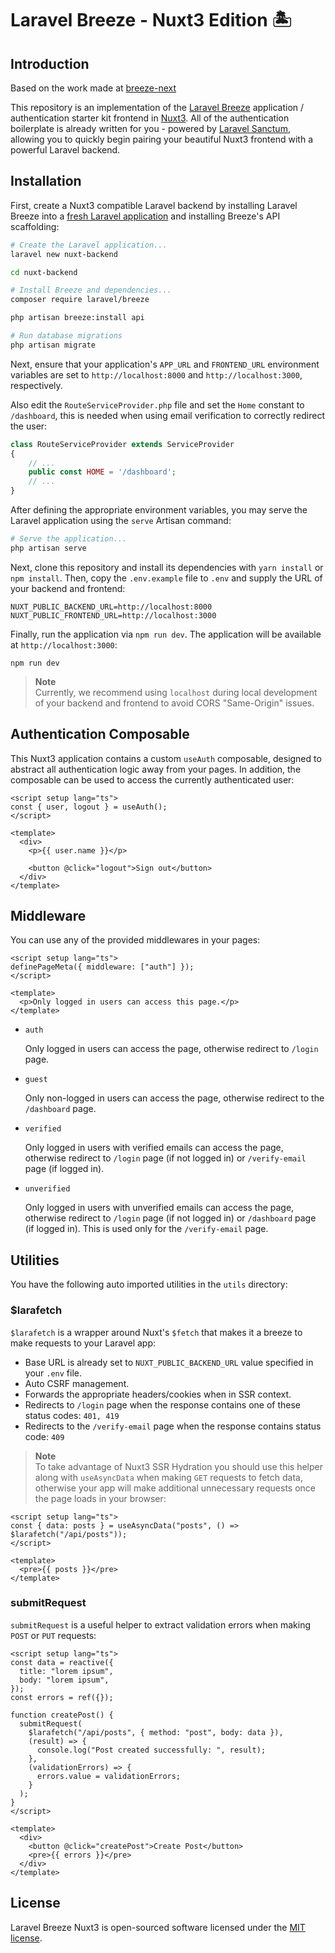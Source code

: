 # Laravel Breeze - Nuxt3 Edition 🏝️

## Introduction

Based on the work made at [breeze-next](https://github.com/laravel/breeze-next)

This repository is an implementation of the [Laravel Breeze](https://laravel.com/docs/starter-kits) application / authentication starter kit frontend in [Nuxt3](https://v3.nuxtjs.org/). All of the authentication boilerplate is already written for you - powered by [Laravel Sanctum](https://laravel.com/docs/sanctum), allowing you to quickly begin pairing your beautiful Nuxt3 frontend with a powerful Laravel backend.

## Installation

First, create a Nuxt3 compatible Laravel backend by installing Laravel Breeze into a [fresh Laravel application](https://laravel.com/docs/installation) and installing Breeze's API scaffolding:

```bash
# Create the Laravel application...
laravel new nuxt-backend

cd nuxt-backend

# Install Breeze and dependencies...
composer require laravel/breeze

php artisan breeze:install api

# Run database migrations
php artisan migrate
```

Next, ensure that your application's `APP_URL` and `FRONTEND_URL` environment variables are set to `http://localhost:8000` and `http://localhost:3000`, respectively.

Also edit the `RouteServiceProvider.php` file and set the `Home` constant to `/dashboard`, this is needed when using email verification to correctly redirect the user:

```php
class RouteServiceProvider extends ServiceProvider
{
    // ...
    public const HOME = '/dashboard';
    // ...
}
```

After defining the appropriate environment variables, you may serve the Laravel application using the `serve` Artisan command:

```bash
# Serve the application...
php artisan serve
```

Next, clone this repository and install its dependencies with `yarn install` or `npm install`. Then, copy the `.env.example` file to `.env` and supply the URL of your backend and frontend:

```
NUXT_PUBLIC_BACKEND_URL=http://localhost:8000
NUXT_PUBLIC_FRONTEND_URL=http://localhost:3000
```

Finally, run the application via `npm run dev`. The application will be available at `http://localhost:3000`:

```
npm run dev
```

> **Note**  
> Currently, we recommend using `localhost` during local development of your backend and frontend to avoid CORS "Same-Origin" issues.

## Authentication Composable

This Nuxt3 application contains a custom `useAuth` composable, designed to abstract all authentication logic away from your pages. In addition, the composable can be used to access the currently authenticated user:

```vue
<script setup lang="ts">
const { user, logout } = useAuth();
</script>

<template>
  <div>
    <p>{{ user.name }}</p>

    <button @click="logout">Sign out</button>
  </div>
</template>
```

## Middleware

You can use any of the provided middlewares in your pages:

```vue
<script setup lang="ts">
definePageMeta({ middleware: ["auth"] });
</script>

<template>
  <p>Only logged in users can access this page.</p>
</template>
```

- `auth`

  Only logged in users can access the page, otherwise redirect to `/login` page.

- `guest`

  Only non-logged in users can access the page, otherwise redirect to the `/dashboard` page.

- `verified`

  Only logged in users with verified emails can access the page, otherwise redirect to `/login` page (if not logged in) or `/verify-email` page (if logged in).

- `unverified`

  Only logged in users with unverified emails can access the page, otherwise redirect to `/login` page (if not logged in) or `/dashboard` page (if logged in). This is used only for the `/verify-email` page.

## Utilities

You have the following auto imported utilities in the `utils` directory:

### $larafetch

`$larafetch` is a wrapper around Nuxt's `$fetch` that makes it a breeze to make requests to your Laravel app:

- Base URL is already set to `NUXT_PUBLIC_BACKEND_URL` value specified in your `.env` file.
- Auto CSRF management.
- Forwards the appropriate headers/cookies when in SSR context.
- Redirects to `/login` page when the response contains one of these status codes: `401, 419`
- Redirects to the `/verify-email` page when the response contains status code: `409`

> **Note**  
> To take advantage of Nuxt3 SSR Hydration you should use this helper along with `useAsyncData` when making `GET` requests to fetch data, otherwise your app will make additional unnecessary requests once the page loads in your browser:

```vue
<script setup lang="ts">
const { data: posts } = useAsyncData("posts", () => $larafetch("/api/posts"));
</script>

<template>
  <pre>{{ posts }}</pre>
</template>
```

### submitRequest

`submitRequest` is a useful helper to extract validation errors when making `POST` or `PUT` requests:

```vue
<script setup lang="ts">
const data = reactive({
  title: "lorem ipsum",
  body: "lorem ipsum",
});
const errors = ref({});

function createPost() {
  submitRequest(
    $larafetch("/api/posts", { method: "post", body: data }),
    (result) => {
      console.log("Post created successfully: ", result);
    },
    (validationErrors) => {
      errors.value = validationErrors;
    }
  );
}
</script>

<template>
  <div>
    <button @click="createPost">Create Post</button>
    <pre>{{ errors }}</pre>
  </div>
</template>
```

## License

Laravel Breeze Nuxt3 is open-sourced software licensed under the [MIT license](LICENSE.md).
